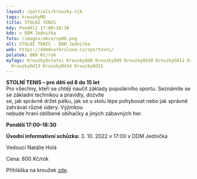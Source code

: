 ```yaml
---
layout: /partials/krouzky.njk
tags: krouzkyMD
title: STOLNÍ TENIS
kdy: Pondělí 17:00–18:30
kde: v DDM Jednička
foto: /images/akce/sp08.png
alt: STOLNÍ TENIS - DDM Jednička
web: https://ddmdvurkralove.cz/sportovni/
polatek: 800 Kč/rok
myTags: KrouzkyOstatni KrouzkyOd8 KrouzkyOd9 KrouzkyOd10 KrouzkyOd11 KrouzkyOd12
  KrouzkyOd13 KrouzkyOd14 KrouzkyOd15
---
```

<!--StartFragment-->

**STOLNÍ TENIS – pro děti od 8 do 15 let**\
Pro všechny, kteří se chtějí naučit základy populárního sportu. Seznámíte se se základní technikou a pravidly, dozvíte\
se, jak správně držet pálku, jak se u stolu lépe pohybovat nebo jak správně zahrávat různé údery. Výjimkou\
nebude hraní oblíbené obíhačky a jiných zábavných her.

**Pondělí 17:00–18:30**

**Úvodní informativní schůzka:** 3. 10. 2022 v 17:00 v DDM Jednička

Vedoucí Natálie Holá

Cena: 800 Kč/rok

Přihláška na kroužek [zde](https://ddmdvurkralove.cz/prihlaska/).

<!--EndFragment-->